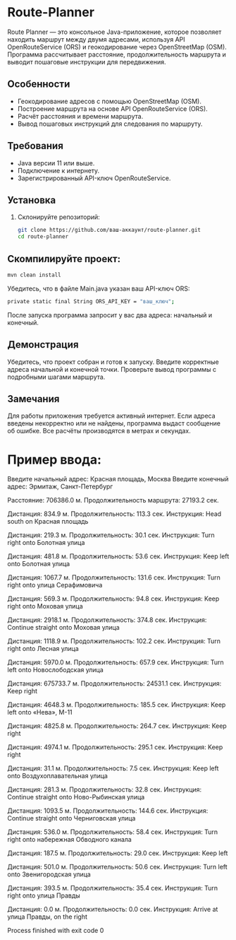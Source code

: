 # Route-Planner

Route Planner — это консольное Java-приложение, которое позволяет находить маршрут между двумя адресами, используя API OpenRouteService (ORS) и геокодирование через OpenStreetMap (OSM). Программа рассчитывает расстояние, продолжительность маршрута и выводит пошаговые инструкции для передвижения.

## Особенности
- Геокодирование адресов с помощью OpenStreetMap (OSM).
- Построение маршрута на основе API OpenRouteService (ORS).
- Расчёт расстояния и времени маршрута.
- Вывод пошаговых инструкций для следования по маршруту.

## Требования
- Java версии 11 или выше.
- Подключение к интернету.
- Зарегистрированный API-ключ OpenRouteService.

## Установка
1. Склонируйте репозиторий:
   ```bash
   git clone https://github.com/ваш-аккаунт/route-planner.git
   cd route-planner

## Скомпилируйте проект:
 ```bash
mvn clean install
```

Убедитесь, что в файле Main.java указан ваш API-ключ ORS:
 ```bash
private static final String ORS_API_KEY = "ваш_ключ";
```
После запуска программа запросит у вас два адреса: начальный и конечный.

## Демонстрация
Убедитесь, что проект собран и готов к запуску.
Введите корректные адреса начальной и конечной точки.
Проверьте вывод программы с подробными шагами маршрута.
## Замечания
Для работы приложения требуется активный интернет.
Если адреса введены некорректно или не найдены, программа выдаст сообщение об ошибке.
Все расчёты производятся в метрах и секундах.


# Пример ввода:
Введите начальный адрес: Красная площадь, Москва
Введите конечный адрес: Эрмитаж, Санкт-Петербург


Расстояние: 706386.0 м.
Продолжительность маршрута: 27193.2 сек.

Дистанция: 834.9 м.
Продолжительность: 113.3 сек.
Инструкция: Head south on Красная площадь

Дистанция: 219.3 м.
Продолжительность: 30.1 сек.
Инструкция: Turn right onto Болотная улица

Дистанция: 481.8 м.
Продолжительность: 53.6 сек.
Инструкция: Keep left onto Болотная улица

Дистанция: 1067.7 м.
Продолжительность: 131.6 сек.
Инструкция: Turn right onto улица Серафимовича

Дистанция: 569.3 м.
Продолжительность: 94.8 сек.
Инструкция: Keep right onto Моховая улица

Дистанция: 2918.1 м.
Продолжительность: 374.8 сек.
Инструкция: Continue straight onto Моховая улица

Дистанция: 1118.9 м.
Продолжительность: 102.2 сек.
Инструкция: Turn right onto Лесная улица

Дистанция: 5970.0 м.
Продолжительность: 657.9 сек.
Инструкция: Turn left onto Новослободская улица

Дистанция: 675733.7 м.
Продолжительность: 24531.1 сек.
Инструкция: Keep right

Дистанция: 4648.3 м.
Продолжительность: 185.5 сек.
Инструкция: Keep left onto «Нева», М-11

Дистанция: 4825.8 м.
Продолжительность: 264.7 сек.
Инструкция: Keep right

Дистанция: 4974.1 м.
Продолжительность: 295.1 сек.
Инструкция: Keep right

Дистанция: 31.1 м.
Продолжительность: 7.5 сек.
Инструкция: Keep left onto Воздухоплавательная улица

Дистанция: 281.3 м.
Продолжительность: 32.8 сек.
Инструкция: Continue straight onto Ново-Рыбинская улица

Дистанция: 1093.5 м.
Продолжительность: 144.6 сек.
Инструкция: Continue straight onto Черниговская улица

Дистанция: 536.0 м.
Продолжительность: 58.4 сек.
Инструкция: Turn right onto набережная Обводного канала

Дистанция: 187.5 м.
Продолжительность: 29.0 сек.
Инструкция: Keep left

Дистанция: 501.0 м.
Продолжительность: 50.6 сек.
Инструкция: Turn left onto Звенигородская улица

Дистанция: 393.5 м.
Продолжительность: 35.4 сек.
Инструкция: Turn right onto улица Правды

Дистанция: 0.0 м.
Продолжительность: 0.0 сек.
Инструкция: Arrive at улица Правды, on the right

Process finished with exit code 0
